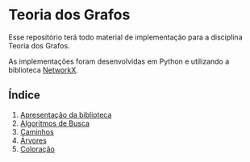 # Teoria dos Grafos 

Esse repositório terá todo material de implementação para a disciplina Teoria dos Grafos. 

As implementações foram desenvolvidas em Python e utilizando a biblioteca [NetworkX](https://networkx.org/).

## Índice 

1. [Apresentação da biblioteca](01_ApresentacaoDaBiblioteca.ipynb)
2. [Algoritmos de Busca](02_AlgoritmosDeBusca.ipynb)
3. [Caminhos](03_Caminhos.ipynb)
4. [Árvores](04_Árvores.ipynb)
5. [Coloração](05_Coloração.ipynb)


